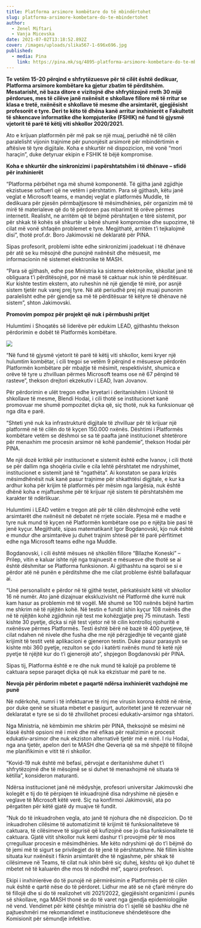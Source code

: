 ```yaml
---
title: Platforma arsimore kombëtare do të mbindërtohet
slug: platforma-arsimore-kombetare-do-te-mbindertohet
author:
  - Zenel Miftari
  - Vanja Micevska
date: 2021-07-02T13:18:52.892Z
cover: /images/uploads/slika567-1-696x696.jpg
published:
  - media: Pina
    link: https://pina.mk/sq/4895-platforma-arsimore-kombetare-do-te-mbindertohet/
---
```

**Te vetëm 15-20 përqind e shfrytëzuesve për të cilët është dedikuar, Platforma arsimore kombëtare ka gjetur zbatim të përditshëm. Mesatarisht, në baza ditore e vizitojnë dhe shfrytëzojnë rreth 30 mijë përdorues, mes të cilëve janë nxënësit e shkollave fillore më të rritur se klasa e tretë, nxënësit e shkollave të mesme dhe arsimtarët, gjegjësisht profesorët e tyre. Deri te këto të dhëna kanë arritur inxhinierët e Fakultetit të shkencave informatike dhe kompjuterike (FSHIK) në fund të gjysmë vjetorit të parë të këtij viti shkollor 2020/2021.**

Ato e krijuan platformën për më pak se një muaj, periudhë në të cilën paralelisht vijonin trajnime për punonjësit arsimorë për mbindërtimin e aftësive të tyre digjitale. Koha e shkurtër në dispozicion, më vonë “mori haraçin”, duke detyruar ekipin e FSHIK të bëjë kompromise.

**Koha e shkurtër dhe sinkronizimi i papërshtatshëm i të dhënave – sfidë për inxhinierët**

“Platforma përbëhet nga më shumë komponentë. Të gjitha janë zgjidhje ekzistuese softueri që ne vetëm i përshtatim. Para së gjithash, këtu janë veglat e Microsoft teams, e mandej veglat e platformës Muddle, të dedikuara për pjesën përmbajtjesore të mësimdhënies, për organizim më të mirë të materialeve që do të përdoren pas mbarimit të orëve përmes internetit. Realisht, ne arritëm që të bëjmë përshtatjen e tërë sistemit, por për shkak të kohës së shkurtër u bënë shumë kompromise dhe supozime, të cilat më vonë shfaqën problemet e tyre. Megjithatë, arritëm t’i tejkalojmë disi”, thotë prof.dr. Boro Jakimovski në deklaratë për PINA.

Sipas profesorit, problemi ishte edhe sinkronizimi joadekuat i të dhënave për atë se ku mësojnë dhe punojnë nxënësit dhe mësuesit, me informacionin në sistemet elektronike të MASH.

“Para së gjithash, edhe pse Ministria ka sisteme elektronike, shkollat janë të obliguara t’i përditësojnë, por në masë të caktuar nuk ishin të përditësuar. Kur kishte testim ekstern, ato ruheshin në një gjendje të mirë, por asnjë sistem tjetër nuk varej prej tyre. Në atë periudhë prej një muaji punonim paralelisht edhe për gjendje sa më të përditësuar të këtyre të dhënave në sistem”, shton Jakimovski.

**Promovim pompoz për projekt që nuk i përmbushi pritjet**

Hulumtimi i Shoqatës së liderëve për edukim LEAD, gjithashtu thekson përdorimin e dobët të Platformës kombëtare.

![](/images/uploads/slika1111-1-696x368.jpg)

“Në fund të gjysmë vjetorit të parë të këtij viti shkollor, kemi kryer një hulumtim kombëtar, i cili tregoi se vetëm 9 përqind e mësuesve përdorën Platformën kombëtare për mbajtje të mësimit, respektivisht, shumica e orëve të tyre u zhvilluan përmes Microsoft teams ose në 67 përqind të rasteve”, thekson drejtori ekzekutiv i LEAD, Ivan Jovanov.

Për përdorimin e ulët tregon edhe kryetari i deritanishëm i Unionit të shkollave të mesme, Blendi Hodai, i cili thotë se institucionet kanë promovuar me shumë pompozitet diçka që, siç thotë, nuk ka funksionuar që nga dita e parë.

“Shteti ynë nuk ka infrastrukturë digjitale të zhvilluar për të krijuar një platformë në të cilën do të kyçen 150.000 nxënës. Dështimi i Platformës kombëtare vetëm se dëshmoi se sa të paafta janë institucionet shtetërore për menaxhim me procesin arsimor në kohë pandemie”, thekson Hodai për PINA.

Me një dozë kritikë për institucionet e sistemit është edhe Ivanov, i cili thotë se për dallim nga shoqëria civile e cila lehtë përshtatet me ndryshimet, institucionet e sistemit janë të “ngathëta”. Ai konstaton se para krizës mësimdhënësit nuk kanë pasur trajnime për shkathtësi digjitale, e kur ka ardhur koha për krijim të platformës për mësim nga largësia, nuk është dhënë koha e mjaftueshme për të krijuar një sistem të përshtatshëm me karakter të ndërlikuar.

Hulumtimi i LEAD vetëm e tregon atë për të cilën dëshmojnë edhe vetë arsimtarët dhe nxënësit në debatet në rrjete sociale. Pjesa më e madhe e tyre nuk mund të kyçen në Platformën kombëtare ose po e njëjta bie pasi të jenë kyçur. Megjithatë, sipas matematikanit Igor Bogdanovski, kjo nuk është e mundur dhe arsimtarëve ju duhet trajnim shtesë për të parë përfitimet edhe nga Microsoft teams edhe nga Muddle.

Bogdanovski, i cili është mësues në shkollën fillore “Bllazhe Koneski” – Prilep, vitin e kaluar ishte një nga trajnuesit e mësuesve dhe thotë se ai është dëshmitar se Platforma funksionon. Ai gjithashtu na sqaroi se si e përdor atë në punën e përditshme dhe me cilat probleme është ballafaquar ai.

“Unë personalisht e përdor në të gjithë testet, përkatësisht këtë vit shkollor 16 në numër. Ato janë dizajnuar ekskluzivisht në Platformë dhe kurrë nuk kam hasur as problemin më të vogël. Më shumë se 100 nxënës bëjnë hartim me shkrim në të njëjtën kohë. Në testin e fundit ishin kyçur 108 nxënës dhe në të njëjtën kohë zgjidhnin një test me kohëzgjatje prej 75 minutash. Testi kishte 30 pyetje, diçka si një test vjetor në të cilin kontrolloj njohuritë e nxënësve përmes Platformës. Testi është bërë në bazë të 400 pyetjeve, të cilat ndahen në nivele dhe fusha dhe me një përzgjedhje të veçantë gjatë krijimit të testit vetë aplikacioni e gjeneron testin. Duke pasur parasysh se kishte mbi 360 pyetje, rezulton se çdo i katërti nxënës mund të ketë një pyetje të njëjtë kur do t’i gjenerojë ato”, shpjegon Bogdanovski për PINA.

Sipas tij, Platforma është e re dhe nuk mund të kalojë pa probleme të caktuara sepse paraqet diçka që nuk ka ekzistuar më parë te ne.

**Nevoja për përdorim mbetet e paqartë ndërsa inxhinierët vazhdojnë me punë**

Në ndërkohë, numri i të infektuarve të rinj me virusin korona është në rënie, por duke qenë se situata mbetet e pasigurt, autoritetet janë të rezervuar në deklaratat e tyre se si do të zhvillohet procesi edukativ-arsimor nga shtatori.

Nga Ministria, në këmbimin me shkrim për PINA, theksojnë se mësimi në klasë është opsioni më i mirë dhe më efikas për realizimin e procesit edukativ-arsimor dhe nuk ekziston alternativë tjetër më e mirë. I riu Hodai, nga ana tjetër, apelon deri te MASH dhe Qeveria që sa më shpejtë të fillojnë me planifikimin e vitit të ri shkollor.

“Kovid-19 nuk është më befasi, përvojat e deritanishme duhet t’i shfrytëzojmë dhe të mësojmë se si duhet të menaxhojmë në situata të këtilla”, konsideron maturanti.

Ndërsa institucionet janë në mëdyshje, profesori universitar Jakimovski dhe kolegët e tij do të përpiqen të inkuadrojnë disa ndryshime në pjesën e veglave të Microsoft këtë verë. Siç na konfirmoi Jakimovski, ata po përgatiten për këtë gjatë dy muajve të fundit.

“Nuk do të inkuadrohen vegla, ato janë të njohura dhe në dispozicion. Do të inkuadrohen cilësime të automatizimit të krijimit të funksionaliteteve të caktuara, të cilësimeve të sigurisë që kufizojnë ose jo disa funksionalitete të caktuara. Gjatë vitit shkollor nuk kemi dashur t’i provojmë për të mos çrregulluar procesin e mësimdhënies. Me këto ndryshimi që do t’i bëjmë do të jemi më të sigurt se privilegjet do të jenë të përshtatshme. Në fillim kishte situata kur nxënësit i fiknin arsimtarët dhe të ngjashme, për shkak të cilësimeve në Teams, të cilat nuk ishin bërë siç duhej, kështu që kjo duhet të mbetet në të kaluarën dhe mos të ndodhë më”, sqaroi profesori.

Ekipi i inxhinierëve do të punojë në përmirësimin e Platformës për të cilën nuk është e qartë nëse do të përdoret. Lidhur me atë se në çfarë mënyre do të fillojë dhe si do të realizohet viti 2021/2022, gjegjësisht organizimi i punës së shkollave, nga MASH thonë se do të varet nga gjendja epidemiologjike në vend. Vendimet për këtë çështje ministria do t’i sjellë së bashku dhe në pajtueshmëri me rekomandimet e institucioneve shëndetësore dhe Komisionit për sëmundje infektive.